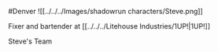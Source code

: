 #Denver 
![[../../../Images/shadowrun characters/Steve.png]]

Fixer and bartender at [[../../../Litehouse Industries/1UP!|1UP!]] 

Steve's Team